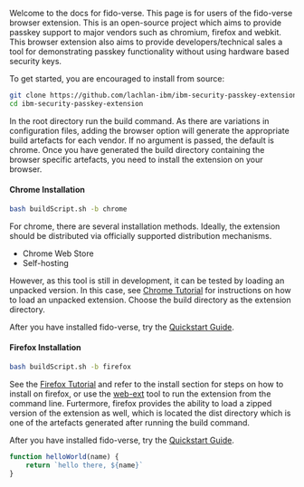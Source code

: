 Welcome to the docs for fido-verse. This page is for users of the fido-verse browser extension. This is an open-source project which aims to provide passkey support to major vendors such as chromium, firefox and webkit. This browser extension also aims to provide developers/technical sales a tool for demonstrating passkey functionality without using hardware based security keys.

To get started, you are encouraged to install from source:

```bash
git clone https://github.com/lachlan-ibm/ibm-security-passkey-extension.git
cd ibm-security-passkey-extension
```

In the root directory run the build command. As there are variations in configuration files, adding the browser option will generate the appropriate build artefacts for each vendor. If no argument is passed, the default is chrome. Once you have generated the build directory containing the browser specific artefacts, you need to install the extension on your browser.

#### Chrome Installation

```bash
bash buildScript.sh -b chrome
```

For chrome, there are several installation methods. Ideally, the extension should be distributed via officially supported distribution mechanisms.

- Chrome Web Store
- Self-hosting

However, as this tool is still in development, it can be tested by loading an unpacked version. In this case, see [Chrome Tutorial](https://developer.chrome.com/docs/extensions/get-started/tutorial/hello-world) for instructions on how to load an unpacked extension. Choose the build directory as the extension directory.

After you have installed fido-verse, try the [Quickstart Guide](quickstart.md).

#### Firefox Installation

```bash
bash buildScript.sh -b firefox
```

See the [Firefox Tutorial](https://developer.mozilla.org/en-US/docs/Mozilla/Add-ons/WebExtensions/Your_first_WebExtension) and refer to the install section for steps on how to install on firefox, or use the [web-ext](https://github.com/mozilla/web-ext) tool to run the extension from the command line. Furtermore, firefox provides the ability to load a zipped version of the extension as well, which is located the dist directory which is one of the artefacts generated after running the build command.

After you have installed fido-verse, try the [Quickstart Guide](quickstart.md).

```javascript title="main.js"
function helloWorld(name) {
    return `hello there, ${name}`
}
```
